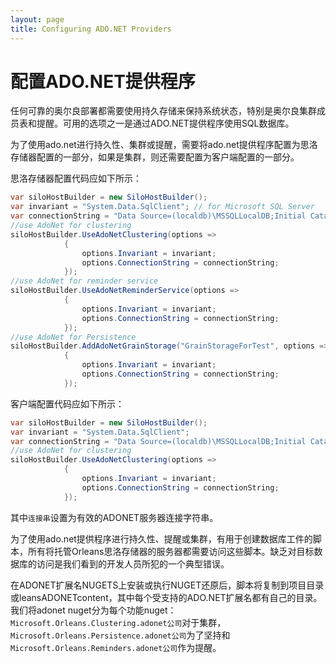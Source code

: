 ```yaml
---
layout: page
title: Configuring ADO.NET Providers
---
```


# 配置ADO.NET提供程序

任何可靠的奥尔良部署都需要使用持久存储来保持系统状态，特别是奥尔良集群成员表和提醒。可用的选项之一是通过ADO.NET提供程序使用SQL数据库。

为了使用ado.net进行持久性、集群或提醒，需要将ado.net提供程序配置为思洛存储器配置的一部分，如果是集群，则还需要配置为客户端配置的一部分。

思洛存储器配置代码应如下所示：

```c#
var siloHostBuilder = new SiloHostBuilder();
var invariant = "System.Data.SqlClient"; // for Microsoft SQL Server
var connectionString = "Data Source=(localdb)\MSSQLLocalDB;Initial Catalog=Orleans;Integrated Security=True;Pooling=False;Max Pool Size=200;Asynchronous Processing=True;MultipleActiveResultSets=True";
//use AdoNet for clustering 
siloHostBuilder.UseAdoNetClustering(options =>
            {
                options.Invariant = invariant;
                options.ConnectionString = connectionString;
            });
//use AdoNet for reminder service
siloHostBuilder.UseAdoNetReminderService(options =>
            {
                options.Invariant = invariant;
                options.ConnectionString = connectionString;
            });
//use AdoNet for Persistence
siloHostBuilder.AddAdoNetGrainStorage("GrainStorageForTest", options =>
            {
                options.Invariant = invariant;
                options.ConnectionString = connectionString;
            });
```

客户端配置代码应如下所示：

```c#
var siloHostBuilder = new SiloHostBuilder();
var invariant = "System.Data.SqlClient";
var connectionString = "Data Source=(localdb)\MSSQLLocalDB;Initial Catalog=Orleans;Integrated Security=True;Pooling=False;Max Pool Size=200;Asynchronous Processing=True;MultipleActiveResultSets=True";
//use AdoNet for clustering 
siloHostBuilder.UseAdoNetClustering(options =>
            {
                options.Invariant = invariant;
                options.ConnectionString = connectionString;
            });
```

其中`连接串`设置为有效的ADONET服务器连接字符串。

为了使用ado.net提供程序进行持久性、提醒或集群，有用于创建数据库工件的脚本，所有将托管Orleans思洛存储器的服务器都需要访问这些脚本。缺乏对目标数据库的访问是我们看到的开发人员所犯的一个典型错误。

在ADONET扩展名NUGETS上安装或执行NUGET还原后，脚本将复制到项目目录或leansADONETcontent，其中每个受支持的ADO.NET扩展名都有自己的目录。我们将adonet nuget分为每个功能nuget：`Microsoft.Orleans.Clustering.adonet公司`对于集群，`Microsoft.Orleans.Persistence.adonet公司`为了坚持和`Microsoft.Orleans.Reminders.adonet公司`作为提醒。
